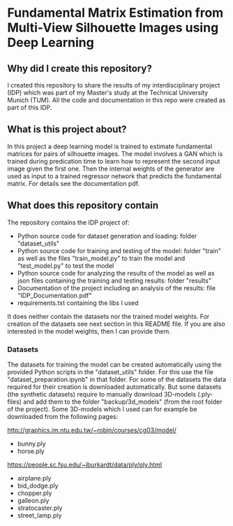 # Fundamental Matrix Estimation from Multi-View Silhouette Images using Deep Learning

## Why did I create this repository?
I created this repository to share the results of my interdisciplinary project (IDP) which was part of my Master's study at the Technical University Munich (TUM). All the code and documentation in this repo were created as part of this IDP.

## What is this project about?
In this project a deep learning model is trained to estimate fundamental matrices for pairs of silhouette images. The model involves a GAN which is trained during predication time to learn how to represent the second input image given the first one. Then the internal weights of the generator are used as input to a trained regressor network that predicts the fundamental matrix. For details see the documentation pdf.

## What does this repository contain
The repository contains the IDP project of:
* Python source code for dataset generation and loading: folder "dataset_utils"
* Python source code for training and testing of the model: folder "train" as well as the files "train_model.py" to train the model and "test_model.py" to test the model
* Python source code for analyzing the results of the model as well as json files containing the training and testing results: folder "results"
* Documentation of the project including an analysis of the results: file "IDP_Documentation.pdf"
* requirements.txt containing the libs I used

It does neither contain the datasets nor the trained model weights. For creation of the datasets see next section in this README file. If you are also interested in the model weights, then I can provide them.

### Datasets
The datasets for training the model can be created automatically using the provided Python scripts in the "dataset_utils" folder. For this use the file "dataset_preparation.ipynb" in that folder. For some of the datasets the data required for their creation is downloaded automatically. But some datasets (the synthetic datasets) require to manually download 3D-models (.ply-files) and add them to the folder "backup/3d_models" (from the root folder of the project). Some 3D-models which I used can for example be downloaded from the following pages:

http://graphics.im.ntu.edu.tw/~robin/courses/cg03/model/
 * bunny.ply
 * horse.ply
 
https://people.sc.fsu.edu/~jburkardt/data/ply/ply.html
 * airplane.ply
 * bid_dodge.ply
 * chopper.ply
 * galleon.ply
 * stratocaster.ply
 * street_lamp.ply
